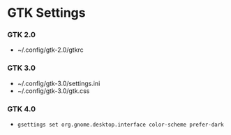 # GTK Settings

### GTK 2.0
- ~/.config/gtk-2.0/gtkrc

### GTK 3.0
- ~/.config/gtk-3.0/settings.ini
- ~/.config/gtk-3.0/gtk.css

### GTK 4.0
- `gsettings set org.gnome.desktop.interface color-scheme prefer-dark`
